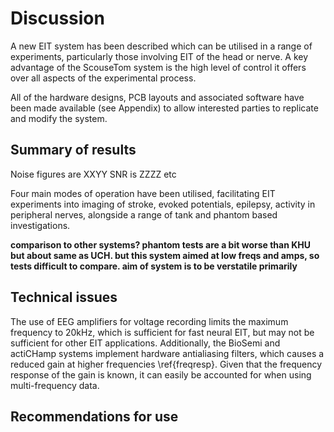 # Discussion
A new EIT system has been described which can be utilised in a range of experiments, particularly those involving EIT of the head or nerve. A key advantage of the ScouseTom system is the high level of control it offers over all aspects of the experimental process.

All of the hardware designs, PCB layouts and associated software have been made available (see Appendix) to allow interested parties to replicate and modify the system.

## Summary of results
Noise figures are XXYY
SNR is ZZZZ etc

Four main modes of operation have been utilised, facilitating EIT experiments into imaging of stroke, evoked potentials, epilepsy, activity in peripheral nerves, alongside a range of tank and phantom based investigations.

**comparison to other systems? phantom tests are a bit worse than KHU but about same as UCH. but this system aimed at low freqs and amps, so tests difficult to compare. aim of system is to be verstatile primarily**

## Technical issues
The use of EEG amplifiers for voltage recording limits the maximum frequency to 20kHz, which is sufficient for fast neural EIT, but may not be sufficient for other EIT applications. Additionally, the BioSemi and actiCHamp systems implement hardware antialiasing filters, which causes a reduced gain at higher frequencies \ref{freqresp}. Given that the frequency response of the gain is known, it can easily be accounted for when using multi-frequency data.


## Recommendations for use